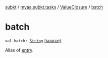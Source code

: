 [subkt](../../index.md) / [myaa.subkt.tasks](../index.md) / [ValueClosure](index.md) / [batch](./batch.md)

# batch

`val batch: `[`String`](https://kotlinlang.org/api/latest/jvm/stdlib/kotlin/-string/index.html) [(source)](https://github.com/Myaamori/SubKt/blob/0.1.12/src/main/kotlin/myaa/subkt/tasks/tasks.kt#L444)

Alias of [entry](entry.md).

